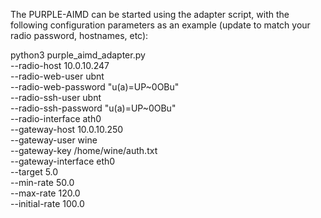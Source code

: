 The PURPLE-AIMD can be started using the adapter script, with the following configuration parameters as an example (update to match your radio password, hostnames, etc):

python3 purple_aimd_adapter.py \
  --radio-host 10.0.10.247 \
  --radio-web-user ubnt \
  --radio-web-password "u(a)=UP~0OBu" \
  --radio-ssh-user ubnt \
  --radio-ssh-password "u(a)=UP~0OBu" \
  --radio-interface ath0 \
  --gateway-host 10.0.10.250 \
  --gateway-user wine \
  --gateway-key /home/wine/auth.txt \
  --gateway-interface eth0 \
  --target 5.0 \
  --min-rate 50.0 \
  --max-rate 120.0 \
  --initial-rate 100.0

